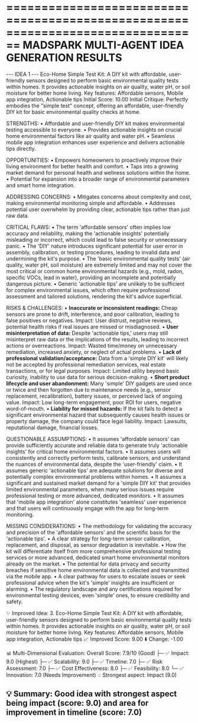 ================================================================================
MADSPARK MULTI-AGENT IDEA GENERATION RESULTS
================================================================================

--- IDEA 1 ---
Eco-Home Simple Test Kit: A DIY kit with affordable, user-friendly sensors designed to perform basic environmental quality tests within homes. It provides actionable insights on air quality, water pH, or soil moisture for better home living. Key features: Affordable sensors, Mobile app integration, Actionable tips
Initial Score: 10.00
Initial Critique: Perfectly embodies the "simple test" concept, offering an affordable, user-friendly DIY kit for basic environmental quality checks at home.

STRENGTHS:
• Affordable and user-friendly DIY kit makes environmental testing accessible to everyone.
• Provides actionable insights on crucial home environmental factors like air quality and water pH.
• Seamless mobile app integration enhances user experience and delivers actionable tips directly.

OPPORTUNITIES:
• Empowers homeowners to proactively improve their living environment for better health and comfort.
• Taps into a growing market demand for personal health and wellness solutions within the home.
• Potential for expansion into a broader range of environmental parameters and smart home integration.

ADDRESSING CONCERNS:
• Mitigates concerns about complexity and cost, making environmental monitoring simple and affordable.
• Addresses potential user overwhelm by providing clear, actionable tips rather than just raw data.

CRITICAL FLAWS:
• The term 'affordable sensors' often implies low accuracy and reliability, making the 'actionable insights' potentially misleading or incorrect, which could lead to false security or unnecessary panic.
• The 'DIY' nature introduces significant potential for user error in assembly, calibration, or testing procedures, leading to invalid data and undermining the kit's purpose.
• The 'basic environmental quality tests' (air quality, water pH, soil moisture) are extremely limited and may not cover the most critical or common home environmental hazards (e.g., mold, radon, specific VOCs, lead in water), providing an incomplete and potentially dangerous picture.
• Generic 'actionable tips' are unlikely to be sufficient for complex environmental issues, which often require professional assessment and tailored solutions, rendering the kit's advice superficial.

RISKS & CHALLENGES:
• **Inaccurate or inconsistent readings:** Cheap sensors are prone to drift, interference, and poor calibration, leading to false positives or negatives. Impact: User distrust, negative reviews, potential health risks if real issues are missed or misdiagnosed.
• **User misinterpretation of data:** Despite 'actionable tips,' users may still misinterpret raw data or the implications of the results, leading to incorrect actions or overreactions. Impact: Wasted time/money on unnecessary remediation, increased anxiety, or neglect of actual problems.
• **Lack of professional validation/acceptance:** Data from a 'simple DIY kit' will likely not be accepted by professional remediation services, real estate transactions, or for legal purposes. Impact: Limited utility beyond basic curiosity, inability to use data for serious decision-making.
• **Short product lifecycle and user abandonment:** Many 'simple' DIY gadgets are used once or twice and then forgotten due to maintenance needs (e.g., sensor replacement, recalibration), battery issues, or perceived lack of ongoing value. Impact: Low long-term engagement, poor ROI for users, negative word-of-mouth.
• **Liability for missed hazards:** If the kit fails to detect a significant environmental hazard that subsequently causes health issues or property damage, the company could face legal liability. Impact: Lawsuits, reputational damage, financial losses.

QUESTIONABLE ASSUMPTIONS:
• It assumes 'affordable sensors' can provide sufficiently accurate and reliable data to generate truly 'actionable insights' for critical home environmental factors.
• It assumes users will consistently and correctly perform tests, calibrate sensors, and understand the nuances of environmental data, despite the 'user-friendly' claim.
• It assumes generic 'actionable tips' are adequate solutions for diverse and potentially complex environmental problems within homes.
• It assumes a significant and sustained market demand for a 'simple DIY kit' that provides limited environmental parameters, when many serious issues require professional testing or more advanced, dedicated monitors.
• It assumes that 'mobile app integration' alone constitutes 'seamless' user experience and that users will continuously engage with the app for long-term monitoring.

MISSING CONSIDERATIONS:
• The methodology for validating the accuracy and precision of the 'affordable sensors' and the scientific basis for the 'actionable tips'.
• A clear strategy for long-term sensor calibration, replacement, and disposal, as sensor degradation is inevitable.
• How the kit will differentiate itself from more comprehensive professional testing services or more advanced, dedicated smart home environmental monitors already on the market.
• The potential for data privacy and security breaches if sensitive home environmental data is collected and transmitted via the mobile app.
• A clear pathway for users to escalate issues or seek professional advice when the kit's 'simple' insights are insufficient or alarming.
• The regulatory landscape and any certifications required for environmental testing devices, even 'simple' ones, to ensure credibility and safety.

✨ Improved Idea:
3. Eco-Home Simple Test Kit: A DIY kit with affordable, user-friendly sensors designed to perform basic environmental quality tests within homes. It provides actionable insights on air quality, water pH, or soil moisture for better home living. Key features: Affordable sensors, Mobile app integration, Actionable tips
📈 Improved Score: 9.00
⬇️  Change: -1.00

📊 Multi-Dimensional Evaluation:
Overall Score: 7.9/10 (Good)
├─ ✅ Impact: 9.0 (Highest)
├─ ✅ Scalability: 9.0
├─ ✅ Timeline: 7.0
├─ ✅ Risk Assessment: 7.0
├─ ✅ Cost Effectiveness: 8.0
├─ ✅ Feasibility: 8.0
└─ ✅ Innovation: 7.0 (Needs Improvement)
💡 Strongest aspect: Impact (9.0)

💡 Summary: Good idea with strongest aspect being impact (score: 9.0) and area for improvement in timeline (score: 7.0)
--------------------------------------------------------------------------------